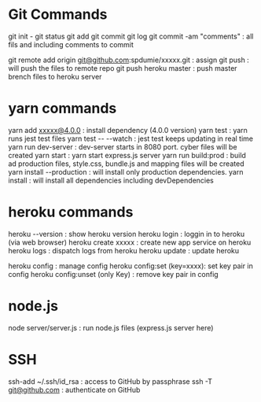 # Git Commands

git init - 
git status
git add
git commit
git log
git commit -am "comments" : all fils and including comments to commit

git remote add origin git@github.com:spdumie/xxxxx.git : assign 
git push : will push the files to remote repo
git push heroku master : push master brench files to heroku server  

# yarn commands
yarn add xxxxx@4.0.0 : install dependency (4.0.0 version)
yarn test : yarn runs jest test files
yarn test -- --watch : jest test keeps updating in real time
yarn run dev-server : dev-server starts in 8080 port. cyber files will be created
yarn start : yarn start express.js server
yarn run build:prod : build ad production files, style.css, bundle.js and mapping files will be created
yarn install --production : will install only production dependencies.
yarn install : will install all dependencies including devDependencies

# heroku commands
heroku --version : show heroku version
heroku login : loggin in to heroku (via web browser)
heroku create xxxxx : create new app service on heroku
heroku logs : dispatch logs from heroku
heroku update : update heroku

heroku config : manage config
heroku config:set (key=xxxx): set key pair in config
heroku config:unset (only Key) : remove key pair in config

# node.js 
node server/server.js : run node.js files (express.js server here)

# SSH
ssh-add ~/.ssh/id_rsa : access to GitHub by passphrase
ssh -T git@github.com : authenticate on GitHub



